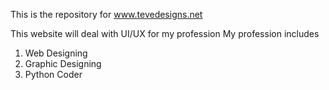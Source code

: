This is the repository for www.tevedesigns.net

This website will deal with UI/UX for my profession
My profession includes
1. Web Designing
2. Graphic Designing
3. Python Coder
